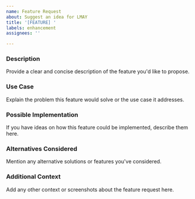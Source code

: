 ```yaml
---
name: Feature Request
about: Suggest an idea for LMAY
title: '[FEATURE] '
labels: enhancement
assignees: ''

---
```


### Description
Provide a clear and concise description of the feature you'd like to propose.

### Use Case
Explain the problem this feature would solve or the use case it addresses.

### Possible Implementation
If you have ideas on how this feature could be implemented, describe them here.

### Alternatives Considered
Mention any alternative solutions or features you've considered.

### Additional Context
Add any other context or screenshots about the feature request here.